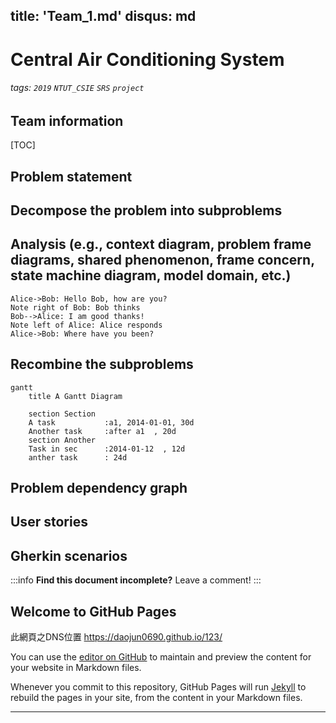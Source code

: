 title: 'Team_1.md'
disqus: md
---

Central Air Conditioning System 
===
###### tags: `2019` `NTUT_CSIE` `SRS` `project` 

Team information
---

[TOC]

Problem statement
---


Decompose the problem into subproblems
---


Analysis (e.g., context diagram, problem frame diagrams, shared phenomenon, frame concern, state machine diagram, model domain, etc.)
---
```sequence
Alice->Bob: Hello Bob, how are you?
Note right of Bob: Bob thinks
Bob-->Alice: I am good thanks!
Note left of Alice: Alice responds
Alice->Bob: Where have you been?
```


Recombine the subproblems
---
```mermaid
gantt
    title A Gantt Diagram

    section Section
    A task           :a1, 2014-01-01, 30d
    Another task     :after a1  , 20d
    section Another
    Task in sec      :2014-01-12  , 12d
    anther task      : 24d
```
Problem dependency graph
---

User stories
---

Gherkin scenarios
---

:::info
**Find this document incomplete?** Leave a comment!
:::

## Welcome to GitHub Pages

此網頁之DNS位置 https://daojun0690.github.io/123/

You can use the [editor on GitHub](https://github.com/DAOjun0690/123/edit/master/README.md) to maintain and preview the content for your website in Markdown files.

Whenever you commit to this repository, GitHub Pages will run [Jekyll](https://jekyllrb.com/) to rebuild the pages in your site, from the content in your Markdown files.

---
